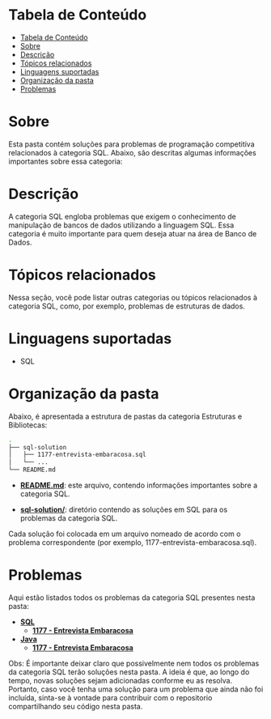 # Tabela de Conteúdo

- [Tabela de Conteúdo](#tabela-de-conteúdo)
- [Sobre](#sobre)
- [Descrição](#descrição)
- [Tópicos relacionados](#tópicos-relacionados)
- [Linguagens suportadas](#linguagens-suportadas)
- [Organização da pasta](#organização-da-pasta)
- [Problemas](#problemas)

# Sobre

Esta pasta contém soluções para problemas de programação competitiva relacionados à categoria SQL. Abaixo, são descritas algumas informações importantes sobre essa categoria:

# Descrição

A categoria SQL engloba problemas que exigem o conhecimento de manipulação de bancos de dados utilizando a linguagem SQL. Essa categoria é muito importante para quem deseja atuar na área de Banco de Dados.

# Tópicos relacionados

Nessa seção, você pode listar outras categorias ou tópicos relacionados à categoria SQL, como, por exemplo, problemas de estruturas de dados.

# Linguagens suportadas

- SQL

# Organização da pasta

Abaixo, é apresentada a estrutura de pastas da categoria Estruturas e Bibliotecas:

```bash
.
├── sql-solution
│   ├── 1177-entrevista-embaracosa.sql
│   └── ...
└── README.md
```
- **[README.md](/SQL/README.md)**: este arquivo, contendo informações importantes sobre a categoria SQL.

- **[sql-solution/](/SQL/python-solution/)**: diretório contendo as soluções em SQL para os problemas da categoria SQL.

Cada solução foi colocada em um arquivo nomeado de acordo com o problema correspondente (por exemplo, 1177-entrevista-embaracosa.sql).

# Problemas

Aqui estão listados todos os problemas da categoria SQL presentes nesta pasta:

- **[SQL](/SQL/python-solution/)**
    - **[1177 - Entrevista Embaracosa]()**
- **[Java](/SQL/java-solution/)**
    - **[1177 - Entrevista Embaracosa]()**

Obs: É importante deixar claro que possivelmente nem todos os problemas da categoria SQL terão soluções nesta pasta. A ideia é que, ao longo do tempo, novas soluções sejam adicionadas conforme eu as resolva. Portanto, caso você tenha uma solução para um problema que ainda não foi incluída, sinta-se à vontade para contribuir com o repositorio compartilhando seu código nesta pasta.